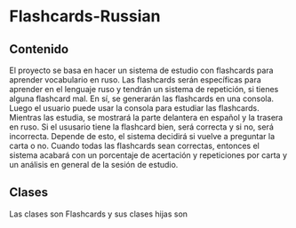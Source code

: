 # Flashcards-Russian
## Contenido 
El proyecto se basa en hacer un sistema de estudio con flashcards para aprender vocabulario en ruso. Las flashcards serán específicas para aprender en el lenguaje ruso y tendrán un sistema de repetición, si tienes alguna flashcard mal. En sí, se generarán las flashcards en una consola. Luego el usuario puede usar la consola para estudiar las flashcards. Mientras las estudia, se mostrará la parte delantera en español y la trasera en ruso. Si el ususario tiene la flashcard bien, será correcta y si no, será incorrecta. Depende de esto, el sistema decidirá si vuelve a preguntar la carta o no. Cuando todas las flashcards sean correctas, entonces el sistema acabará con un porcentaje de acertación y repeticiones por carta y un análisis en general de la sesión de estudio.

## Clases
Las clases son Flashcards y sus clases hijas son 
